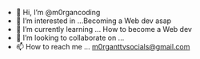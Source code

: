 - 👋 Hi, I’m @m0rgancoding
- 👀 I’m interested in ...Becoming a Web dev asap
- 🌱 I’m currently learning ... How to become a Web dev
- 💞️ I’m looking to collaborate on ... 
- 📫 How to reach me ... m0rganttvsocials@gmail.com

<!---
m0rgancoding/m0rgancoding is a ✨ special ✨ repository because its `README.md` (this file) appears on your GitHub profile.
You can click the Preview link to take a look at your changes.
--->
